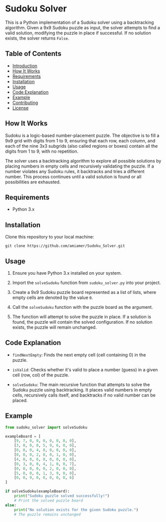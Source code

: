 # Sudoku Solver

This is a Python implementation of a Sudoku solver using a backtracking algorithm. Given a 9x9 Sudoku puzzle as input, the solver attempts to find a valid solution, modifying the puzzle in place if successful. If no solution exists, the solver returns `False`.

## Table of Contents

- [Introduction](#sudoku-solver)
- [How It Works](#how-it-works)
- [Requirements](#requirements)
- [Installation](#installation)
- [Usage](#usage)
- [Code Explanation](#code-explanation)
- [Example](#example)
- [Contributing](#contributing)
- [License](#license)

## How It Works

Sudoku is a logic-based number-placement puzzle. The objective is to fill a 9x9 grid with digits from 1 to 9, ensuring that each row, each column, and each of the nine 3x3 subgrids (also called regions or boxes) contain all the digits from 1 to 9, with no repetition.

The solver uses a backtracking algorithm to explore all possible solutions by placing numbers in empty cells and recursively validating the puzzle. If a number violates any Sudoku rules, it backtracks and tries a different number. This process continues until a valid solution is found or all possibilities are exhausted.

## Requirements

- Python 3.x

## Installation

Clone this repository to your local machine:

    git clone https://github.com/amiamer/Sudoku_Solver.git

## Usage

1. Ensure you have Python 3.x installed on your system.

2. Import the `solveSudoku` function from `sudoku_solver.py` into your project.

3. Create a 9x9 Sudoku puzzle board represented as a list of lists, where empty cells are denoted by the value `0`.

4. Call the `solveSudoku` function with the puzzle board as the argument.

5. The function will attempt to solve the puzzle in place. If a solution is found, the puzzle will contain the solved configuration. If no solution exists, the puzzle will remain unchanged.

## Code Explanation

- `findNextEmpty`: Finds the next empty cell (cell containing 0) in the puzzle.

- `isValid`: Checks whether it's valid to place a number (guess) in a given cell (row, col) of the puzzle.

- `solveSudoku`: The main recursive function that attempts to solve the Sudoku puzzle using backtracking. It places valid numbers in empty cells, recursively calls itself, and backtracks if no valid number can be placed.

## Example

```python
from sudoku_solver import solveSudoku

exampleBoard = [
    [9, 7, 0, 0, 0, 0, 0, 8, 0],
    [3, 0, 0, 0, 5, 9, 6, 0, 0],
    [0, 0, 0, 4, 0, 0, 0, 0, 0],
    [0, 0, 0, 2, 0, 0, 1, 0, 0],
    [4, 0, 0, 6, 0, 0, 0, 0, 0],
    [0, 3, 0, 0, 4, 1, 0, 0, 7],
    [0, 0, 0, 0, 0, 2, 0, 0, 0],
    [5, 0, 0, 0, 1, 3, 9, 0, 0],
    [0, 0, 9, 0, 0, 0, 0, 0, 6]
]

if solveSudoku(exampleBoard):
    print("Sudoku puzzle solved successfully!")
    # Print the solved puzzle board
else:
    print("No solution exists for the given Sudoku puzzle.")
    # The puzzle remains unchanged

